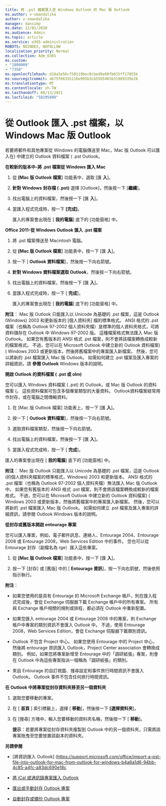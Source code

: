 ```yaml
---
title: 將 .pst 檔案匯入至 Windows Outlook 的 Mac 版 Outlook
ms.author: v-smandalika
author: v-smandalika
manager: dansimp
ms.date: 12/01/2020
ms.audience: Admin
ms.topic: article
ms.service: o365-administration
ROBOTS: NOINDEX, NOFOLLOW
localization_priority: Normal
ms.collection: Adm_O365
ms.custom:
- "1800009"
- "7350"
ms.openlocfilehash: d18a5e56c758119bec0cbed9e60fb015ff17855b
ms.sourcegitcommit: ab75f66355116e995b3cb5505465b31989339e28
ms.translationtype: MT
ms.contentlocale: zh-TW
ms.lasthandoff: 08/13/2021
ms.locfileid: "58295898"
---
```

# <a name="import-a-pst-file-from-outlook-for-windows-to-outlook-for-mac"></a>從 Outlook 匯入 .pst 檔案，以 Windows Mac 版 Outlook 

若要將郵件和其他專案從 Windows 的電腦傳送至 Mac，Mac 版 Outlook 可以匯入在) 中建立的 Outlook 資料檔案 ( .pst Outlook。

**在較新的版本中-將 .pst 檔案從 Windows 匯入 Mac**

1. 從 **[Mac 版 Outlook 檔案**] 功能表中，選取 [匯 **入**]。

2. **針對 Windows 封存檔 ( .pst)** 選擇 [Outlook]，然後按一下 [**繼續**]。

3. 找出電腦上的資料檔案，然後按一下 [匯 **入**]。

4. 當匯入程式完成時，按一下 **[完成]**。

   匯入的專案會出現在 [ **我的電腦**] 底下的 [功能窗格] 中。


**Office 2011-從 Windows Outlook 匯入 .pst 檔案**

1. 將 .pst 檔案傳送至 Macintosh 電腦。

2. 從 **[Mac 版 Outlook 檔案**] 功能表中，按一下 [匯 **入**]。

3. 按一下 [ **Outlook 資料檔案**]，然後按一下向右箭號。

4. **針對 Windows 資料檔案選取 Outlook**，然後按一下向右箭號。

5. 找出電腦上的資料檔案，然後按一下 [匯 **入**]。

6. 當匯入程式完成時，按一下 [ **完成**]。

   匯入的專案會出現在 [ **我的電腦**] 底下的 [功能窗格] 中。

**附注**： Mac 版 Outlook 只能匯入以 Unicode 為基礎的 .pst 檔案，這是 Outlook (Windows) 2003 和更新版本的 [個人資料夾] 檔的標準格式。 ANSI 格式的 .pst 檔案（也稱為 Outlook 97-2002 個人資料夾檔）是標準的個人資料夾格式，可將資料儲存在 Outlook 中 Windows 97-2002 版。 這種檔案格式無法匯入 Mac 版 Outlook。 如果您有舊版本的 ANSI 格式 .pst 檔案，則不會將該檔案轉換成較新的檔案格式。 不過，您可以在 Microsoft Outlook 中建立新的 Outlook 資料檔案)  ( Windows 2003 或更新版本，然後將舊檔案中的專案匯入新檔案。 然後，您可以將新的 .pst 檔案匯入 Mac 版 Outlook。 如需如何建立 .pst 檔案及匯入專案的詳細資訊，請 **參閱 Outlook** Windows 版本的說明。

**開啟 Outlook 的資料檔案 ( .pst 或 olm)**

您可以匯入 Windows 資料檔案 ( .pst) 的 Outlook，或 Mac 版 Outlook 的資料檔案 (。 這些資料檔案可包含多個專案類型的大量資料。 Outlook資料檔案經常用作封存，或在電腦之間傳輸資料。

1. 在 [Mac 版 Outlook 檔案] 功能表上，按一下 [匯 **入**]。

2. 按一下 [ **Outlook 資料檔案**]，然後按一下向右箭號。

3. 選取資料檔案類型，然後按一下向右箭號。

4. 找出電腦上的資料檔案，然後按一下 [匯 **入**]。

5. 當匯入程式完成時，按一下 [ **完成**]。

匯入的專案會出現在 [ **我的電腦**] 底下的 [功能窗格] 中。

**附注**： Mac 版 Outlook 只能匯入以 Unicode 為基礎的 .pst 檔案，這是 Outlook (的個人資料夾檔案的標準格式，Windows) 2003 和更新版本。 ANSI 格式的 .pst 檔案（也稱為 Outlook 97-2002 個人資料夾檔）無法匯入 Mac 版 Outlook 中。 如果您有舊版本的 ANSI 格式 .pst 檔案，則不會將該檔案轉換成較新的檔案格式。 不過，您可以在 Microsoft Outlook 中建立新的 Outlook 資料檔案)  ( Windows 2003 或更新版本，然後將舊檔案中的專案匯入新檔案。 然後，您可以將新的 .pst 檔案匯入 Mac 版 Outlook。 如需如何建立 .pst 檔案及匯入專案的詳細資訊，請參閱 Outlook Windows 版本的說明。 

**從封存或舊版本開啟 entourage 專案**

您可以匯入專案，例如，電子郵件訊息、連絡人、Entourage 2004、Entourage 2008 或 Entourage 2008，Web Services Edition 中的事件。 您也可以從 Entourage 封存（副檔名為 rge）匯入這些專案。

1. 從 **[Mac 版 Outlook 檔案**] 功能表中，按一下 [匯 **入**]。

2. 按一下 [封存] 或 [舊版] 中的 [ **Entourage 資訊**]，按一下向右箭號，然後依照指示執行。

**附注**：
- 如果您使用的是具有 Entourage 的 Microsoft Exchange 帳戶，則在匯入程式完成後，會從 Exchange 伺服器下載 Exchange 帳戶中的所有專案。 所有與 Exchange 帳戶相關的規則或排程，都必須在 Outlook 中重新配置。

- 如果您匯入 entourage 2004 或 Entourage 2008 中的專案，則 Exchange 帳戶中專案的類別資訊不會匯入 Outlook 中。 不過，使用 Entourage 2008，Web Services Edition，會從 Exchange 伺服器下載類別資訊。

- Outlook 不包含 Project 中心。 如果您使用 Entourage 中的 Project 中心，然後將 entourage 資訊匯入 Outlook，Project Center association 會轉換成類別。 例如，如果您將專案新增至 Entourage 中的「調研紙張」專案，則會在 Outlook 中為這些專案指派一個稱為「調研紙張」的類別。

- 來自 Entourage 的自訂視圖、搜尋設定和事件旅行時間資訊不會匯入 Outlook。 Outlook 事件不包含任何旅行時間資訊。

**在 Outlook 中將專案從封存資料夾移至另一個資料夾**

1. 選取您要移動的專案。

2. 在 [ **首頁** ] 索引標籤上，選擇 [ **移動**]，然後按一下 **[選擇資料夾**]。

3. 在 [搜尋] 方塊中，輸入您要移動的資料夾名稱，然後按一下 [ **移動**]。

   **提示**：若要將專案從封存資料夾複製到 Outlook 中的另一個資料夾，只需將該專案拖曳至您要放置該副本的資料夾。

**另請參閱**

- [將資訊匯入 Outlook] (https://support.microsoft.com/office/import-a-pst-file-into-outlook-for-mac-from-outlook-for-windows-b4a6a1d6-94bb-4c85-a4fc-a83dc690e18c

- [將 iCal 或通訊錄專案匯入 Outlook](https://support.microsoft.com/office/import-ical-or-address-book-items-into-outlook-for-mac-0450a248-6a40-4f84-ba9c-6c545bc11639)


- [匯出或手動封存 Outlook 專案](https://support.microsoft.com/office/export-items-to-an-archive-file-in-outlook-for-mac-281a62bf-cc42-46b1-9ad5-6bda80ca3106)

- [自動封存或備份 Outlook 專案](https://support.microsoft.com/office/automatically-archive-or-back-up-outlook-for-mac-items-441fcce5-2262-4b64-ac8c-fa949df989f5)
